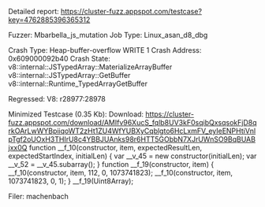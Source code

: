 Detailed report: https://cluster-fuzz.appspot.com/testcase?key=4762885396365312

Fuzzer: Mbarbella_js_mutation
Job Type: Linux_asan_d8_dbg

Crash Type: Heap-buffer-overflow WRITE 1
Crash Address: 0x609000092b40
Crash State:
  v8::internal::JSTypedArray::MaterializeArrayBuffer
  v8::internal::JSTypedArray::GetBuffer
  v8::internal::Runtime_TypedArrayGetBuffer
  
Regressed: V8: r28977:28978

Minimized Testcase (0.35 Kb):
Download: https://cluster-fuzz.appspot.com/download/AMIfv96XucS_fqlb8UV3kF0sqibQxsqsokFjD8qrkOArLwWYBpiiqoWT2zHt1ZU4WfYUBXyCqblgto6HcLxmFV_eyIeENPHtiVnlpTgf2oUOxH3THIrU8c4YBBJUAnks98r6HTT5GObbN7XJrUWnSO9BqBUABjxx0Q
function __f_10(constructor, item, expectedResultLen, expectedStartIndex,
                          initialLen) {
  var __v_45 = new constructor(initialLen);
  var __v_52 = __v_45.subarray();
}
function __f_19(constructor, item) {
  __f_10(constructor, item, 112, 0,       1073741823);
  __f_10(constructor, item, 1073741823, 0,       1);
}
__f_19(Uint8Array);


Filer: machenbach